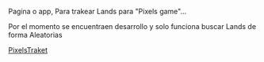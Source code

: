 Pagina o app, Para trakear Lands para "Pixels game"...

Por el momento se encuentraen desarrollo y solo funciona buscar Lands de forma Aleatorias

[PixelsTraket](https://mauro11f.github.io/PixelsLandsTraket/)

